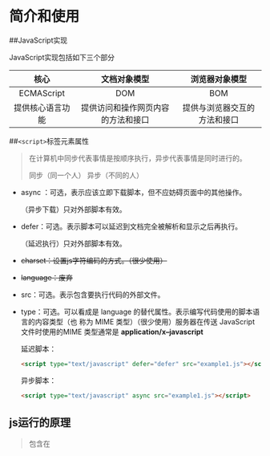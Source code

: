 # 简介和使用

##JavaScript实现

JavaScript实现包括如下三个部分

|     核心     |      文档对象模型       |    浏览器对象模型     |
| :--------: | :---------------: | :------------: |
| ECMAScript |        DOM        |      BOM       |
|  提供核心语言功能  | 提供访问和操作网页内容的方法和接口 | 提供与浏览器交互的方法和接口 |

##`<script>`标签元素属性

> 在计算机中同步代表事情是按顺序执行，异步代表事情是同时进行的。
>
> 同步（同一个人） 异步（不同的人）

* async ：可选，表示应该立即下载脚本，但不应妨碍页面中的其他操作。

  （异步下载）只对外部脚本有效。

* defer：可选。表示脚本可以延迟到文档完全被解析和显示之后再执行。

  （延迟执行）只对外部脚本有效。

* ~~charset：设置js字符编码的方式。（很少使用）~~

* ~~language：废弃~~

* src：可选。表示包含要执行代码的外部文件。

* type：可选。可以看成是 language 的替代属性。表示编写代码使用的脚本语言的内容类型（也
  称为 MIME 类型）（很少使用）服务器在传送 JavaScript 文件时使用的MIME 类型通常是 **application/x–javascript**

  延迟脚本：

  ```html
  <script type="text/javascript" defer="defer" src="example1.js"></script>
  ```

  异步脚本：

  ```html
  <script type="text/javascript" async src="example1.js"></script>
  ```

## js运行的原理

> 包含在<script>元素内部的 JavaScript 代码将被从上至下依次**解释**。

* js的解释分两个过程：
  1. 预处理
  2. 执行
* js是一种阻断式的语言

> 在解释器对<script>元素内部的所有代码求值完毕以前（预处理和执行），页面中的其余内容都不会被浏览器加载或显示。

**js有一个预处理过程，预处理完了再执行。整个预处理加执行是一个阻断式的操作。预处理加执行放在一起才是js从上至下的解释。**

##外部文件使用

1. src对应的外部文件不一定是js。如果不是js文件，需要对type类型做下定义

2. 同时引用了外部的js和内部的js时。js 只会执行外部的js内部的js执行内容会被忽略

3. 外部的js文件。**跨域** 

   优点：CDN加速器，便于维护，可以访问外部资源

   缺点：文件不能访问，恶意代码

4. script标签放置位置

   因js是阻断式的语言所以一般放在下面。页面渲染有关的js放在head里面（与css相关的如：rem）

5. async 和 defer能不用就不用。

##内部文件使用 *

可扩展超文本标记语言，即 XHTML（Extensible HyperText Markup Language），是将 HTML 作为
XML 的应用而重新定义的一个标准。编写 XHTML 代码的规则要比编写 HTML 严格得多，而且直接影
响能否在嵌入 JavaScript 代码时使用<script/>标签。小于号（<）在 XHTML 中将被当作开始一个新标签来解析.

保证让相同代码在 XHTML 中正常运行:

第一个方式是将`<`转义为`&lt`

第二个方法，就是用一个 CData 片段来包含 JavaScript 代码。

```xhtml
<script type="text/javascript">
//<![CDATA[
function compare(a, b) {
    if (a < b) {
    	alert("A is less than B");
    } else if (a > b) {
    	alert("A is greater than B");
    } else {
    	alert("A is equal to B");
    }
}
//]]>
</script>
```

>  如果服务器返回的 MIME 类型是application/xhtml–html 会触发xhtml模式。

外部文件优点：

* 可缓存，可维护性强。

  开发时如何禁用缓存：1.浏览器设置 2.js后加随机数

内部文件优点：

* 性能提升，减少链接数。

